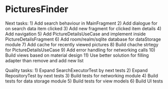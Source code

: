 # PicturesFinder

Next tasks:
    1) Add search behaviour in MainFragment
    2) Add dialogue for on search data item clicked
    3) Add new fragment for clicked item details
    4) Add navigation 
    5) Add PictureDetailsUseCase and implement inside PictureDetailsFragment
    6) Add room/realm/sqlite database for dataStorage module
    7) Add cache for recently viewed pictures
    8) Build chache strtegy for PictureDetailsUseCase
    9) Add error handling for networking calls
    10) Build views based on material design
    11) Use better solution for filling adapter than remove and add new list

Quality tasks:
    1) Expand SearchExecutorTest by next tests
    2) Expand RepositoryTest by next tests
    3) Build tests for networking module
    4) Build tests for data storage module
    5) Build tests for view models
    6) Build UI tests
